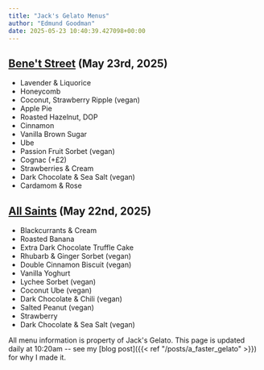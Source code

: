 ```yaml
---
title: "Jack's Gelato Menus"
author: "Edmund Goodman"
date: 2025-05-23 10:40:39.427098+00:00
---
```


## [Bene't Street](https://www.jacksgelato.com/bene-t-street-menu) (May 23rd, 2025)

- Lavender & Liquorice
- Honeycomb
- Coconut, Strawberry Ripple (vegan)
- Apple Pie
- Roasted Hazelnut, DOP
- Cinnamon
- Vanilla Brown Sugar
- Ube
- Passion Fruit Sorbet (vegan)
- Cognac (+£2)
- Strawberries & Cream
- Dark Chocolate & Sea Salt (vegan)
- Cardamom & Rose


## [All Saints](https://www.jacksgelato.com/all-saints-menu) (May 22nd, 2025)

- Blackcurrants & Cream
- Roasted Banana
- Extra Dark Chocolate Truffle Cake
- Rhubarb & Ginger Sorbet (vegan)
- Double Cinnamon Biscuit (vegan)
- Vanilla Yoghurt
- Lychee Sorbet (vegan)
- Coconut Ube (vegan)
- Dark Chocolate & Chili (vegan)
- Salted Peanut (vegan)
- Strawberry
- Dark Chocolate & Sea Salt (vegan)

All menu information is property of Jack's Gelato. This page is
updated daily at 10:20am -- see my
[blog post]({{< ref "/posts/a_faster_gelato" >}}) for why I made it.
